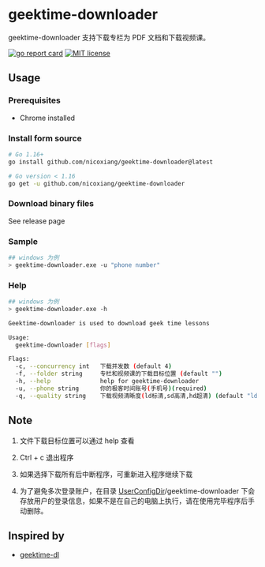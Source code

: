 # geektime-downloader

geektime-downloader 支持下载专栏为 PDF 文档和下载视频课。

[![go report card](https://goreportcard.com/badge/github.com/nicoxiang/geektime-downloader "go report card")](https://goreportcard.com/report/github.com/nicoxiang/geektime-downloader)
[![MIT license](https://img.shields.io/badge/license-MIT-brightgreen.svg)](https://opensource.org/licenses/MIT)

## Usage

### Prerequisites

- Chrome installed

### Install form source

```bash
# Go 1.16+
go install github.com/nicoxiang/geektime-downloader@latest

# Go version < 1.16
go get -u github.com/nicoxiang/geektime-downloader
```

### Download binary files

See release page

### Sample

```bash
## windows 为例
> geektime-downloader.exe -u "phone number"
```

### Help

```bash
## windows 为例
> geektime-downloader.exe -h

Geektime-downloader is used to download geek time lessons

Usage:
  geektime-downloader [flags]

Flags:
  -c, --concurrency int   下载并发数 (default 4)
  -f, --folder string     专栏和视频课的下载目标位置 (default "")
  -h, --help              help for geektime-downloader
  -u, --phone string      你的极客时间账号(手机号)(required)
  -q, --quality string    下载视频清晰度(ld标清,sd高清,hd超清) (default "ld")
```

## Note

1. 文件下载目标位置可以通过 help 查看

2. Ctrl + c 退出程序

3. 如果选择下载所有后中断程序，可重新进入程序继续下载

4. 为了避免多次登录账户，在目录 [UserConfigDir](https://pkg.go.dev/os#UserConfigDir)/geektime-downloader 下会存放用户的登录信息，如果不是在自己的电脑上执行，请在使用完毕程序后手动删除。

## Inspired by 

* [geektime-dl](https://github.com/mmzou/geektime-dl)
